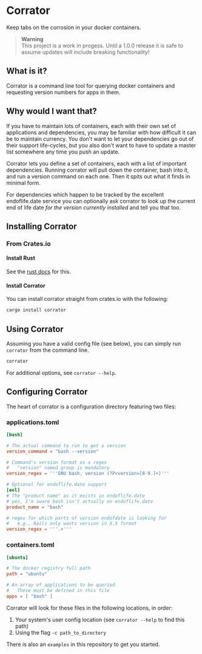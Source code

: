 
# Corrator

Keep tabs on the corrosion in your docker containers.

> **Warning** <br>
> This project is a work in progess. Until a 1.0.0 release it is safe to assume updates will include breaking functionality!

## What is it?

Corrator is a command line tool for querying docker containers and requesting version numbers for
apps in them.


## Why would I want that?

If you have to maintain lots of containers, each with their own set of applications and dependencies, you may be familiar with how difficult it can be to maintain currency. You don't want to let your dependencies go out of their support life-cycles, but you also don't want to have to update a master list somewhere any time you push an update.

Corrator lets you define a set of containers, each with a list of important dependencies. Running corrator will pull down the container, bash into it, and run a version command on each one. Then it spits out what it finds in minimal form.

For dependencies which happen to be tracked by the excellent endoflife.date service you can optionally ask corrator to look up the current end of life date *for the version currently installed* and tell you that too.

## Installing Corrator

### From Crates.io

#### Install Rust

See the [rust docs](https://doc.rust-lang.org/stable/book/ch01-01-installation.html) for this.

#### Install Corrator

You can install corrator straight from crates.io with the following:

```sh
cargo install corrator
```

## Using Corrator

Assuming you have a valid config file (see below), you can simply run `corrator` from the command line.

```sh
corrator
```

For additional options, see `corrator --help`.

## Configuring Corrator

The heart of corrator is a configuration directory featuring two files:

### applications.toml

```toml
[bash]

# The actual command to run to get a version
version_command = "bash --version"

# Command's version format as a regex
#   "version" named group is mandatory
version_regex = '''GNU bash, version (?P<version>[0-9.]+)'''

# Optional for endoflife.date support
[eol]
# The "product name" as it exists in endoflife.date
# yes, I'm aware bash isn't actually on endoflife.date
product_name = "bash"

# regex for which parts of version endofdate is looking for
#   e.g., Rails only wants version in X.X format
version_regex = '''.+'''
```

### containers.toml

```toml
[ubuntu]

# The docker registry full path
path = "ubuntu"

# An array of applications to be queried
#   These must be defined in this file
apps = [ "bash" ]
```

Corrator will look for these files in the following locations, in order:

1.  Your system's user config location (see `corrator --help` to find this path)
3.  Using the flag `-c path_to_directory`

There is also an `examples` in this repository to get you started.
